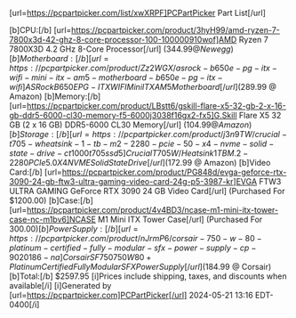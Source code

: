 [url=https://pcpartpicker.com/list/xwXRPF]PCPartPicker Part List[/url]

[b]CPU:[/b] [url=https://pcpartpicker.com/product/3hyH99/amd-ryzen-7-7800x3d-42-ghz-8-core-processor-100-100000910wof]AMD Ryzen 7 7800X3D 4.2 GHz 8-Core Processor[/url]  ($344.99 @ Newegg) 
[b]Motherboard:[/b] [url=https://pcpartpicker.com/product/Zz2WGX/asrock-b650e-pg-itx-wifi-mini-itx-am5-motherboard-b650e-pg-itx-wifi]ASRock B650E PG-ITX WIFI Mini ITX AM5 Motherboard[/url]  ($289.99 @ Amazon) 
[b]Memory:[/b] [url=https://pcpartpicker.com/product/LBstt6/gskill-flare-x5-32-gb-2-x-16-gb-ddr5-6000-cl30-memory-f5-6000j3038f16gx2-fx5]G.Skill Flare X5 32 GB (2 x 16 GB) DDR5-6000 CL30 Memory[/url]  ($104.99 @ Amazon) 
[b]Storage:[/b] [url=https://pcpartpicker.com/product/j3n9TW/crucial-t705-wheatsink-1-tb-m2-2280-pcie-50-x4-nvme-solid-state-drive-ct1000t705ssd5]Crucial T705 W/Heatsink 1 TB M.2-2280 PCIe 5.0 X4 NVME Solid State Drive[/url]  ($172.99 @ Amazon) 
[b]Video Card:[/b] [url=https://pcpartpicker.com/product/PG848d/evga-geforce-rtx-3090-24-gb-ftw3-ultra-gaming-video-card-24g-p5-3987-kr]EVGA FTW3 ULTRA GAMING GeForce RTX 3090 24 GB Video Card[/url]  (Purchased For $1200.00) 
[b]Case:[/b] [url=https://pcpartpicker.com/product/4v4BD3/ncase-m1-mini-itx-tower-case-nc-m1bv6]NCASE M1 Mini ITX Tower Case[/url]  (Purchased For $300.00) 
[b]Power Supply:[/b] [url=https://pcpartpicker.com/product/nJrmP6/corsair-750-w-80-platinum-certified-fully-modular-sfx-power-supply-cp-9020186-na]Corsair SF750 750 W 80+ Platinum Certified Fully Modular SFX Power Supply[/url]  ($184.99 @ Corsair) 
[b]Total:[/b] $2597.95
[i]Prices include shipping, taxes, and discounts when available[/i]
[i]Generated by [url=https://pcpartpicker.com]PCPartPicker[/url] 2024-05-21 13:16 EDT-0400[/i]
